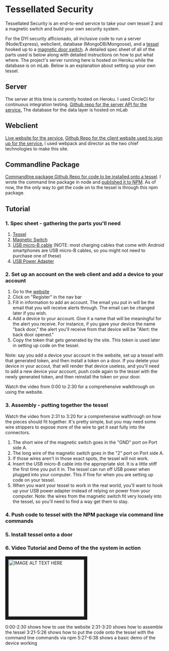 # Tessellated Security
Tessellated Security is an end-to-end service to take your own tessel 2 and a magnetic switch and build your own security system. 

For the DYI security afficionado, all inclusive code to run a server (Node/Express), webclient, database (MongoDB/Mongoose), and a [tessel](https://tessel.io/) hooked up to a [magnetic door switch](https://www.sparkfun.com/products/13247). A detailed spec sheet of all of the parts used is below along with detailed instructions on how to put what where.  The project's server running here is hosted on Heroku while the database is on mLab. Below is an explanation about setting up your own tessel.

## Server
The server at this time is currently hosted on Heroku. I used CircleCI for continuous integration testing. [Github repo for the server API for the service.](https://github.com/EnshaednHiker/tessellated-security-server) The database for the data layer is hosted on mLab

## Webclient
[Live website for the service.](https://enshaednhiker.github.io/tessellated-security-webclient/) [Github Repo for the client website used to sign up for the service.](https://github.com/EnshaednHiker/tessellated-security-webclient) I used webpack and director as the two chief technologies to make this site.   

## Commandline Package
[Commandline package Github Repo for code to be installed onto a tessel](https://github.com/EnshaednHiker/tessellated-security-command-line-package). I wrote the command line package in node and [published it to NPM](https://www.npmjs.com/package/tessellated-security). As of now, the the only way to get the code on to the tessel is through this npm package. 

## Tutorial

### 1. Spec sheet - gathering the parts you'll need

1. [Tessel](https://www.sparkfun.com/products/13841?ref=tessel.io)
2. [Magnetic Switch](https://www.sparkfun.com/products/13247)
3. [USB micro-B cable](https://www.sparkfun.com/products/10215) (NOTE: most charging cables that come with Android smartphones are USB micro-B cables, so you  might not need to purchase one of these)
4. [USB Power Adapter](https://www.sparkfun.com/products/11456)

### 2. Set up an account on the web client and add a device to your account

1. Go to the [website](https://enshaednhiker.github.io/tessellated-security-webclient/)
2. Click on "Register" in the nav bar
3. Fill in information to add an account. The email you put in will be the email that you will receive alerts through. The email can be changed later if you wish.
4. Add a device to your account. Give it a name that will be meaningful for the alert you receive. For instance, if you gave your device the name "back door," the alert you'll receive from that device will be "Alert: the back door opened."
5. Copy the token that gets generated by the site. This token is used later in setting up code on the tessel.

Note: say you add a device your account in the website, set up a tessel with that generated token, and then install a token on a door. If you delete your device in your accout, that will render that device useless, and you'll need to add a new device your account, push code again to the tessel with the newly generated token, and then reinstall the token on your door.

Watch the video from 0:00 to 2:30 for a comprehensive walkthrough on using the website.

### 3. Assembly - putting together the tessel

Watch the video from 2:31 to 3:20 for a comprehensive walthrough on how the pieces should fit together. It's pretty simple, but you may need some wire strippers to expose more of the wire to get it seat fully into the connectors. 

1. The short wire of the magnetic switch goes in the "GND" port on Port side A.
2. The long wire of the magnetic switch goes in the "2" port on Port side A.
3. If those wires aren't in those exact spots, the tessel will not work.
4. Insert the USB micro-B cable into the appropriate slot. It is a little stiff the first time you put it in. The tessel can run off USB power when plugged into your computer. This if fine for when you are setting up code on your tessel.
5. When you want your tessel to work in the real world, you'll want to hook up your USB power adapter instead of relying on power from your computer.
Note: the wires from the magnetic switch fit very loosely into the tessel, so you'll need to find a way get them to stay.
 
### 4. Push code to tessel with the NPM package via command line commands

### 5. Install tessel onto a door

### 6. Video Tutorial and Demo of the the system in action

<a href="http://www.youtube.com/watch?feature=player_embedded&v=IHuYJmVRc1I
" target="_blank"><img src="http://img.youtube.com/vi/IHuYJmVRc1I/0.jpg" 
alt="IMAGE ALT TEXT HERE" width="240" height="180" border="10" /></a>

0:00-2:30 shows how to use the website
2:31-3:20 shows how to assemble the tessel
3:21-5:26 shows how to put the code onto the tessel with the command line commands via npm
5:27-6:38 shows a basic demo of the device working
